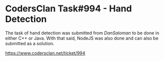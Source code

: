 # CodersClan Task#994 - Hand Detection

The task of hand detection was submitted from *DanSaloman* to be done in either
C++ or Java. With that said, NodeJS was also done and can also be submitted as
a solution.

https://www.codersclan.net/ticket/994

